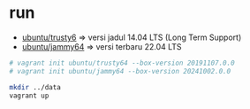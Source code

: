 # run
- [ubuntu/trusty6](https://portal.cloud.hashicorp.com/vagrant/discover/ubuntu/trusty64) => versi jadul 14.04 LTS (Long Term Support)
- [ubuntu/jammy64](https://portal.cloud.hashicorp.com/vagrant/discover/ubuntu/jammy64) => versi terbaru 22.04 LTS

```bash
# vagrant init ubuntu/trusty64 --box-version 20191107.0.0
# vagrant init ubuntu/jammy64 --box-version 20241002.0.0

mkdir ../data
vagrant up
```